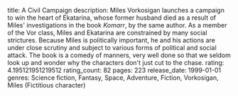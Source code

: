 title: A Civil Campaign
description: Miles Vorkosigan launches a campaign to win the heart of Ekatarina, whose former husband died as a result of Miles' investigations in the book *Komarr*,  by the same author.  As a member of the Vor class, Miles and Ekatarina are constrained by many social strictures. Because Miles is politically important, he and his actions are under close scrutiny and subject to various forms of political and social attack. The book is a comedy of manners, very well done so that we seldom look up and wonder why the characters don't just cut to the chase.
rating: 4.195121951219512
rating_count: 82
pages: 223
release_date: 1999-01-01
genres: Science fiction, Fantasy, Space, Adventure, Fiction, Vorkosigan, Miles (Fictitious character)